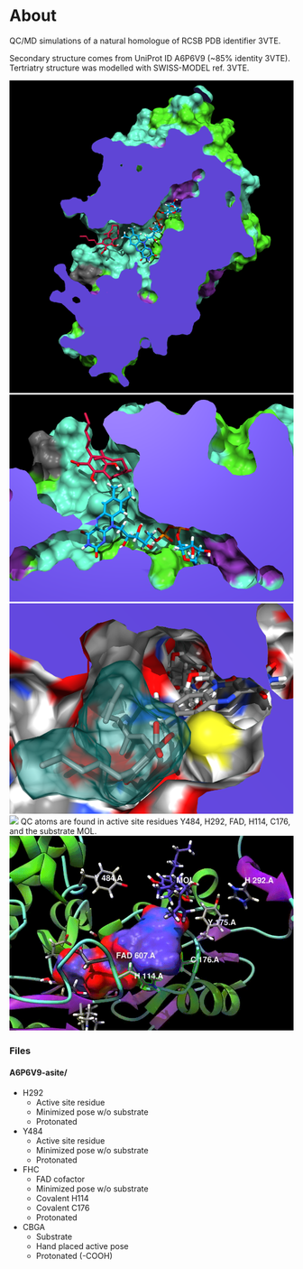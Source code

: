 # About
QC/MD simulations of a natural homologue of RCSB PDB identifier 3VTE.

Secondary structure comes from UniProt ID A6P6V9 (~85% identity 3VTE). Tertriatry structure was modelled with SWISS-MODEL ref. 3VTE. 

![](img/complex-clipped.png)
![](img/swissd-entrance.png)
![](img/swissd-entrance-colored.png)
![](img/activesite-internal.gif)
QC atoms are found in active site residues Y484, H292, FAD, H114, C176, and the substrate MOL.
![](img/activesite-clipped.gif)

### Files
#### A6P6V9-asite/
- H292
    - Active site residue
    - Minimized pose w/o substrate
    - Protonated
- Y484
    - Active site residue
    - Minimized pose w/o substrate
    - Protonated
- FHC
    - FAD cofactor
    - Minimized pose w/o substrate
    - Covalent H114
    - Covalent C176
    - Protonated
- CBGA
    - Substrate
    - Hand placed active pose
    - Protonated (-COOH)
